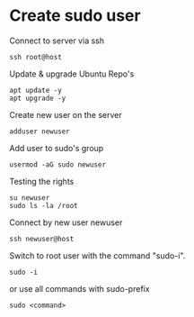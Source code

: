 # Create sudo user

Connect to server via ssh

    ssh root@host

Update & upgrade Ubuntu Repo's

    apt update -y
    apt upgrade -y

Create new user on the server

    adduser newuser

Add user to sudo's group

    usermod -aG sudo newuser

Testing the rights

    su newuser
    sudo ls -la /root

Connect by new user newuser

    ssh newuser@host

Switch to root user with the command "sudo-i".
    
    sudo -i

or use all commands with sudo-prefix

    sudo <command>